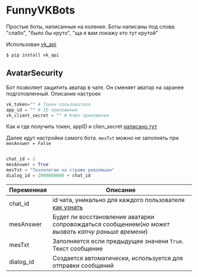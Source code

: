 # FunnyVKBots
Простые боты, написанные на коленке. Боты написаны под слова: "слабо", "было бы круто", "ща я вам покажу кто тут крутой"

Использован [vk_api](https://github.com/python273/vk_api)

```$ pip install vk_api```

## AvatarSecurity
Бот позволяет защитить аватар в чате. Он сменяет аватар на заранее подготовленный.
Описание настроек
```python
vk_token="" # Токен пользователя
app_id = "" # ID приложения
vk_client_secret = "" # Ключ приложения
```
Как и где получить токен, appID и clien_secret [написано тут](https://vk.com/@youngweb-bot-vk-chast-5)

Далее идут настройки самого бота. `mesTxt` можно не заполнять при `mesAnswer = False`
```python

chat_id = 1
mesAnswer = True
mesTxt = "Технологии на страже революции"
dialog_id = 2000000000 + chat_id
```
Переменная | Описание
-----------|----------
chat_id    | id чата, уникально для каждого пользователя [как узнать](https://online-vkontakte.ru/2019/01/kak-uznat-id-besedy-v-vk.html)
mesAnswer  | Будет ли восстановление аватарки сопровождаться сообщением(_но может вызвать капчу раньше времени_)
mesTxt     | Заполняется если предыдущее значени `True`. Текст сообщение
dialog_id  | Создается автоматически, используется для отправки сообщений
